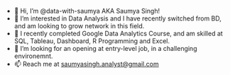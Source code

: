 - 👋 Hi, I’m @data-with-saumya AKA Saumya Singh!
- 👀 I’m interested in Data Analysis and I have recently switched from BD, and am looking to grow network in this field.
- 🌱 I recently completed Google Data Analytics Course, and am skilled at SQL, Tableau, Dashboard, R Programming and Excel.
- 💞️ I’m looking for an opening at entry-level job, in a challenging environemnt.
- 📫 Reach me at saumyasingh.analyst@gmail.com

<!---
data-with-saumya/data-with-saumya is a ✨ special ✨ repository because its `README.md` (this file) appears on your GitHub profile.
You can click the Preview link to take a look at your changes.
--->
